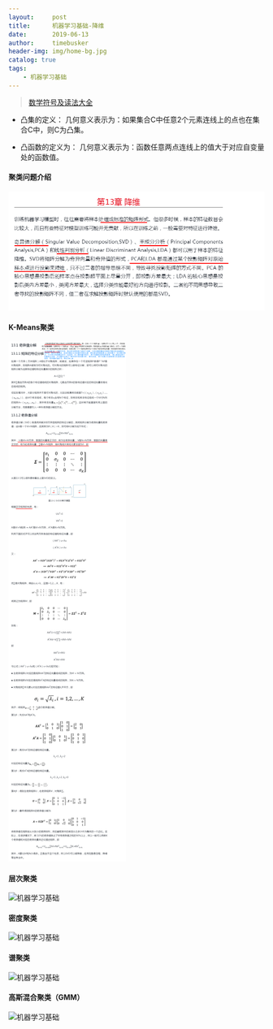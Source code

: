 ```yaml
---
layout:     post
title:      机器学习基础-降维
date:       2019-06-13
author:     timebusker
header-img: img/home-bg.jpg
catalog: true
tags:
    - 机器学习基础
---
```


> [数学符号及读法大全](https://blog.csdn.net/qq_37213752/article/details/83956265)

- 凸集的定义：
几何意义表示为：如果集合C中任意2个元素连线上的点也在集合C中，则C为凸集。

- 凸函数的定义为：
几何意义表示为：函数任意两点连线上的值大于对应自变量处的函数值。

#### 聚类问题介绍

![机器学习基础](/img/algorithm/13/1.png)

#### K-Means聚类

![机器学习基础](/img/algorithm/13/2.png)

#### 层次聚类

![机器学习基础](/img/algorithm/13/3.png)

#### 密度聚类

![机器学习基础](/img/algorithm/13/4.png)

#### 谱聚类

![机器学习基础](/img/algorithm/13/5.png)

#### 高斯混合聚类（GMM）

![机器学习基础](/img/algorithm/13/6.png)


